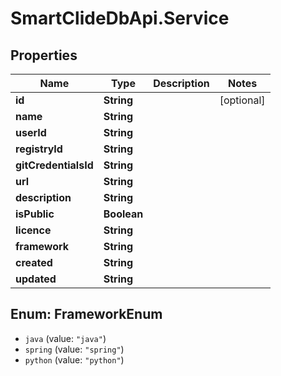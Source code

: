 # SmartClideDbApi.Service

## Properties
Name | Type | Description | Notes
------------ | ------------- | ------------- | -------------
**id** | **String** |  | [optional] 
**name** | **String** |  | 
**userId** | **String** |  | 
**registryId** | **String** |  | 
**gitCredentialsId** | **String** |  | 
**url** | **String** |  | 
**description** | **String** |  | 
**isPublic** | **Boolean** |  | 
**licence** | **String** |  | 
**framework** | **String** |  | 
**created** | **String** |  | 
**updated** | **String** |  | 

<a name="FrameworkEnum"></a>
## Enum: FrameworkEnum

* `java` (value: `"java"`)
* `spring` (value: `"spring"`)
* `python` (value: `"python"`)

